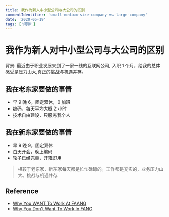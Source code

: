 ```yaml
---
title: 我作为新人中小型公司与大公司的区别
commentIdentifier: 'small-medium-size-company-vs-large-company'
date: '2020-05-19'
tags: ['闲聊']
---
```


# 我作为新人对中小型公司与大公司的区别

背景: 最近由于职业发展来到了一家一线的互联网公司, 入职 1 个月，给我的总体感受是压力山大,真正的挑战与机遇并存。

## 我在老东家要做的事情

- 早 9 晚 6，固定双休，0 加班
- 编码，每天平均大概 2 小时
- 技术自由建设，只服务我个人

## 我在新东家要做的事情

- 早 9 晚 9，固定双休
- 白天开会，晚上编码
- 轮子已经完善，开箱即用

> 相较于老东家，新东家每天都是忙忙碌碌的。工作都是充实的，业务压力山大。挑战与机遇并存



## Reference

- [Why You WANT To Work At FAANG](https://www.youtube.com/watch?v=nlwpWzJvcW4)
- [Why You Don't Want To Work In FANG](https://www.youtube.com/watch?v=twKrik7KY6Y)
